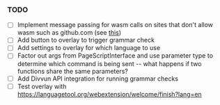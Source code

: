 ### TODO

- [ ] Implement message passing for wasm calls on sites that don't allow wasm such as github.com (see [this](https://github.com/theberrigan/rust-wasm-chrome-ext/blob/27da4da561f1fc93327d050ed6b6eb313e7254d6/extension/js/content.js#L4C1-L6C1))
- [ ] Add button to overlay to trigger grammar check
- [ ] Add settings to overlay for which language to use
- [ ] Factor out args from PageScriptInterface and use parameter type to determine which command is being sent -- what happens if two functions share the same parameters?
- [ ] Add Divvun API integration for running grammar checks
- [ ] Test overlay with https://languagetool.org/webextension/welcome/finish?lang=en